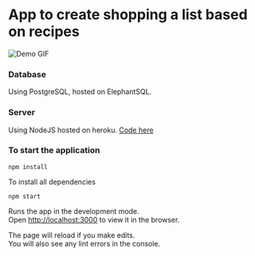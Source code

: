 # App to create shopping a list based on recipes

![Demo GIF](GIF.gif)

### Database
Using PostgreSQL, hosted on ElephantSQL.

### Server
Using NodeJS hosted on heroku. [Code here](https://github.com/livstella/mealplan-server)


### To start the application

`npm install`

To install all dependencies

`npm start`

Runs the app in the development mode.<br />
Open [http://localhost:3000](http://localhost:3000) to view it in the browser.

The page will reload if you make edits.<br />
You will also see any lint errors in the console.
